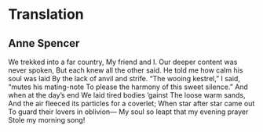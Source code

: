# Translation
## Anne Spencer
We trekked into a far country,
My friend and I.
Our deeper content was never spoken,
But each knew all the other said.
He told me how calm his soul was laid
By the lack of anvil and strife.
“The wooing kestrel,” I said, “mutes his mating-note
To please the harmony of this sweet silence.”
And when at the day’s end
We laid tired bodies ’gainst
The loose warm sands,
And the air fleeced its particles for a coverlet;
When star after star came out
To guard their lovers in oblivion—
My soul so leapt that my evening prayer
Stole my morning song!
